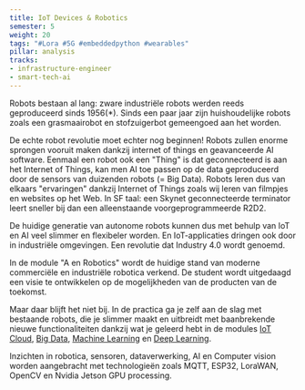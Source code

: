 ```yaml
---
title: IoT Devices & Robotics
semester: 5
weight: 20
tags: "#Lora #5G #embeddedpython #wearables"
pillar: analysis
tracks:
- infrastructure-engineer
- smart-tech-ai
---
```

Robots bestaan al lang: zware industriële robots werden reeds geproduceerd sinds 1956(*). Sinds een paar jaar zijn huishoudelijke robots zoals een grasmaairobot en stofzuigerbot gemeengoed aan het worden.

De echte robot revolutie moet echter nog beginnen! Robots zullen enorme sprongen vooruit maken dankzij internet of things en geavanceerde AI software. Eenmaal een robot ook een "Thing" is dat geconnecteerd is aan het Internet of Things, kan men AI toe passen op de data geproduceerd door de sensors van duizenden robots (= Big Data). Robots leren dus van elkaars "ervaringen" dankzij Internet of Things zoals wij leren van filmpjes en websites op het Web. In SF taal: een Skynet geconnecteerde terminator leert sneller bij dan een alleenstaande voorgeprogrammeerde R2D2.

De huidige generatie van autonome robots kunnen dus met behulp van IoT en AI veel slimmer en flexibeler worden. En IoT-applicaties dringen ook door in industriële omgevingen. Een revolutie dat Industry 4.0 wordt genoemd.

In de module "A en Robotics" wordt de huidige stand van moderne commerciële en industriële robotica verkend. De student wordt uitgedaagd een visie te ontwikkelen op de mogelijkheden van de producten van de toekomst.

Maar daar blijft het niet bij. In de practica ga je zelf aan de slag met bestaande robots, die je slimmer maakt en uitbreidt met baanbrekende nieuwe functionaliteiten dankzij wat je geleerd hebt in de modules <a href="/programma/cloud-1/">IoT Cloud</a>, <a href="/programma/artificial-intelligence-big-data/">Big Data</a>, <a href="/programma/machine-learning/">Machine Learning</a> en <a href="/programma/deep-learning/">Deep Learning</a>.

Inzichten in robotica, sensoren, dataverwerking, AI en Computer vision worden aangebracht met technologieën zoals MQTT, ESP32, LoraWAN, OpenCV en Nvidia Jetson GPU processing.